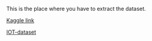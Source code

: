
This is the place where you have to extract the dataset. 

[Kaggle link](https://www.kaggle.com/datasets/ananaymital/us-used-cars-dataset)

[IOT-dataset](https://huggingface.co/datasets/Nora9029/NF-ToN-IoT-v2/tree/main)